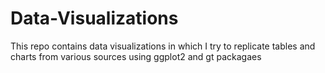# Data-Visualizations
 This repo contains data visualizations in which I try to replicate tables and charts from various sources using ggplot2 and gt packagaes
